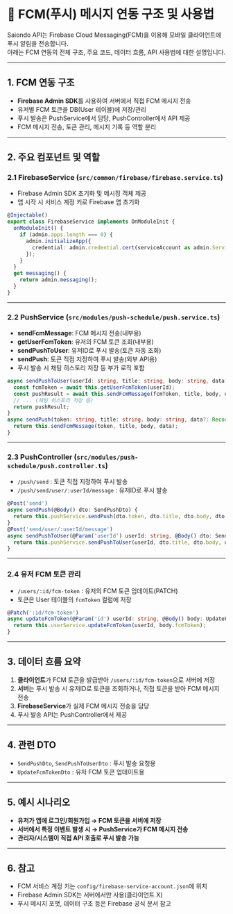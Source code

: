 # 📲 FCM(푸시) 메시지 연동 구조 및 사용법

Saiondo API는 Firebase Cloud Messaging(FCM)을 이용해 모바일 클라이언트에 푸시 알림을 전송합니다.  
아래는 FCM 연동의 전체 구조, 주요 코드, 데이터 흐름, API 사용법에 대한 설명입니다.

---

## 1. FCM 연동 구조

- **Firebase Admin SDK**를 사용하여 서버에서 직접 FCM 메시지 전송
- 유저별 FCM 토큰을 DB(User 테이블)에 저장/관리
- 푸시 발송은 PushService에서 담당, PushController에서 API 제공
- FCM 메시지 전송, 토큰 관리, 메시지 기록 등 역할 분리

---

## 2. 주요 컴포넌트 및 역할

### 2.1 FirebaseService (`src/common/firebase/firebase.service.ts`)

- Firebase Admin SDK 초기화 및 메시징 객체 제공
- 앱 시작 시 서비스 계정 키로 Firebase 앱 초기화

```typescript
@Injectable()
export class FirebaseService implements OnModuleInit {
  onModuleInit() {
    if (admin.apps.length === 0) {
      admin.initializeApp({
        credential: admin.credential.cert(serviceAccount as admin.ServiceAccount),
      });
    }
  }
  get messaging() {
    return admin.messaging();
  }
}
```

---

### 2.2 PushService (`src/modules/push-schedule/push.service.ts`)

- **sendFcmMessage**: FCM 메시지 전송(내부용)
- **getUserFcmToken**: 유저의 FCM 토큰 조회(내부용)
- **sendPushToUser**: 유저ID로 푸시 발송(토큰 자동 조회)
- **sendPush**: 토큰 직접 지정하여 푸시 발송(외부 API용)
- 푸시 발송 시 채팅 히스토리 저장 등 부가 로직 포함

```typescript
async sendPushToUser(userId: string, title: string, body: string, data?: Record<string, string>) {
  const fcmToken = await this.getUserFcmToken(userId);
  const pushResult = await this.sendFcmMessage(fcmToken, title, body, data);
  // ... (채팅 히스토리 저장 등)
  return pushResult;
}
async sendPush(token: string, title: string, body: string, data?: Record<string, string>) {
  return this.sendFcmMessage(token, title, body, data);
}
```

---

### 2.3 PushController (`src/modules/push-schedule/push.controller.ts`)

- `/push/send` : 토큰 직접 지정하여 푸시 발송
- `/push/send/user/:userId/message` : 유저ID로 푸시 발송

```typescript
@Post('send')
async sendPush(@Body() dto: SendPushDto) {
  return this.pushService.sendPush(dto.token, dto.title, dto.body, dto.data);
}
@Post('send/user/:userId/message')
async sendPushToUser(@Param('userId') userId: string, @Body() dto: SendPushToUserDto) {
  return this.pushService.sendPushToUser(userId, dto.title, dto.body, dto.data);
}
```

---

### 2.4 유저 FCM 토큰 관리

- `/users/:id/fcm-token` : 유저의 FCM 토큰 업데이트(PATCH)
- 토큰은 User 테이블의 `fcmToken` 컬럼에 저장

```typescript
@Patch(':id/fcm-token')
async updateFcmToken(@Param('id') userId: string, @Body() body: UpdateFcmTokenDto) {
  return this.userService.updateFcmToken(userId, body.fcmToken);
}
```

---

## 3. 데이터 흐름 요약

1. **클라이언트**가 FCM 토큰을 발급받아 `/users/:id/fcm-token`으로 서버에 저장
2. **서버**는 푸시 발송 시 유저ID로 토큰을 조회하거나, 직접 토큰을 받아 FCM 메시지 전송
3. **FirebaseService**가 실제 FCM 메시지 전송을 담당
4. 푸시 발송 API는 PushController에서 제공

---

## 4. 관련 DTO

- `SendPushDto`, `SendPushToUserDto` : 푸시 발송 요청용
- `UpdateFcmTokenDto` : 유저 FCM 토큰 업데이트용

---

## 5. 예시 시나리오

- **유저가 앱에 로그인/회원가입 → FCM 토큰을 서버에 저장**
- **서버에서 특정 이벤트 발생 시 → PushService가 FCM 메시지 전송**
- **관리자/시스템이 직접 API 호출로 푸시 발송 가능**

---

## 6. 참고

- FCM 서비스 계정 키는 `config/firebase-service-account.json`에 위치
- Firebase Admin SDK는 서버에서만 사용(클라이언트 X)
- 푸시 메시지 포맷, 데이터 구조 등은 Firebase 공식 문서 참고

